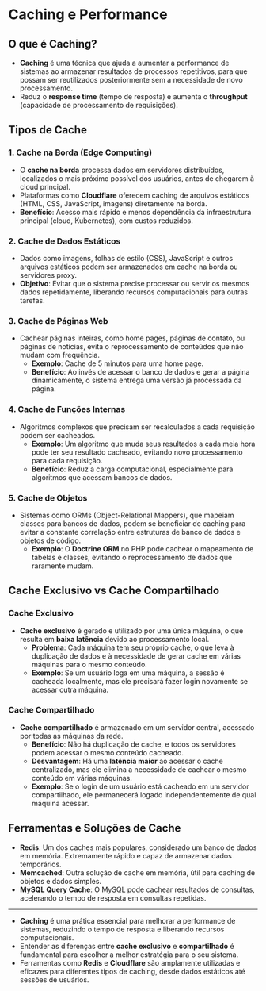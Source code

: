# Caching e Performance

## O que é Caching?
- **Caching** é uma técnica que ajuda a aumentar a performance de sistemas ao armazenar resultados de processos repetitivos, para que possam ser reutilizados posteriormente sem a necessidade de novo processamento.
- Reduz o **response time** (tempo de resposta) e aumenta o **throughput** (capacidade de processamento de requisições).

## Tipos de Cache

### 1. Cache na Borda (Edge Computing)
- O **cache na borda** processa dados em servidores distribuídos, localizados o mais próximo possível dos usuários, antes de chegarem à cloud principal.
- Plataformas como **Cloudflare** oferecem caching de arquivos estáticos (HTML, CSS, JavaScript, imagens) diretamente na borda.
- **Benefício**: Acesso mais rápido e menos dependência da infraestrutura principal (cloud, Kubernetes), com custos reduzidos.

### 2. Cache de Dados Estáticos
- Dados como imagens, folhas de estilo (CSS), JavaScript e outros arquivos estáticos podem ser armazenados em cache na borda ou servidores proxy.
- **Objetivo**: Evitar que o sistema precise processar ou servir os mesmos dados repetidamente, liberando recursos computacionais para outras tarefas.

### 3. Cache de Páginas Web
- Cachear páginas inteiras, como home pages, páginas de contato, ou páginas de notícias, evita o reprocessamento de conteúdos que não mudam com frequência.
  - **Exemplo**: Cache de 5 minutos para uma home page.
  - **Benefício**: Ao invés de acessar o banco de dados e gerar a página dinamicamente, o sistema entrega uma versão já processada da página.
  
### 4. Cache de Funções Internas
- Algoritmos complexos que precisam ser recalculados a cada requisição podem ser cacheados.
  - **Exemplo**: Um algoritmo que muda seus resultados a cada meia hora pode ter seu resultado cacheado, evitando novo processamento para cada requisição.
  - **Benefício**: Reduz a carga computacional, especialmente para algoritmos que acessam bancos de dados.

### 5. Cache de Objetos
- Sistemas como ORMs (Object-Relational Mappers), que mapeiam classes para bancos de dados, podem se beneficiar de caching para evitar a constante correlação entre estruturas de banco de dados e objetos de código.
  - **Exemplo**: O **Doctrine ORM** no PHP pode cachear o mapeamento de tabelas e classes, evitando o reprocessamento de dados que raramente mudam.

## Cache Exclusivo vs Cache Compartilhado

### Cache Exclusivo
- **Cache exclusivo** é gerado e utilizado por uma única máquina, o que resulta em **baixa latência** devido ao processamento local.
  - **Problema**: Cada máquina tem seu próprio cache, o que leva à duplicação de dados e à necessidade de gerar cache em várias máquinas para o mesmo conteúdo.
  - **Exemplo**: Se um usuário loga em uma máquina, a sessão é cacheada localmente, mas ele precisará fazer login novamente se acessar outra máquina.

### Cache Compartilhado
- **Cache compartilhado** é armazenado em um servidor central, acessado por todas as máquinas da rede.
  - **Benefício**: Não há duplicação de cache, e todos os servidores podem acessar o mesmo conteúdo cacheado.
  - **Desvantagem**: Há uma **latência maior** ao acessar o cache centralizado, mas ele elimina a necessidade de cachear o mesmo conteúdo em várias máquinas.
  - **Exemplo**: Se o login de um usuário está cacheado em um servidor compartilhado, ele permanecerá logado independentemente de qual máquina acessar.

## Ferramentas e Soluções de Cache
- **Redis**: Um dos caches mais populares, considerado um banco de dados em memória. Extremamente rápido e capaz de armazenar dados temporários.
- **Memcached**: Outra solução de cache em memória, útil para caching de objetos e dados simples.
- **MySQL Query Cache**: O MySQL pode cachear resultados de consultas, acelerando o tempo de resposta em consultas repetidas.

---
- **Caching** é uma prática essencial para melhorar a performance de sistemas, reduzindo o tempo de resposta e liberando recursos computacionais.
- Entender as diferenças entre **cache exclusivo** e **compartilhado** é fundamental para escolher a melhor estratégia para o seu sistema.
- Ferramentas como **Redis** e **Cloudflare** são amplamente utilizadas e eficazes para diferentes tipos de caching, desde dados estáticos até sessões de usuários.
